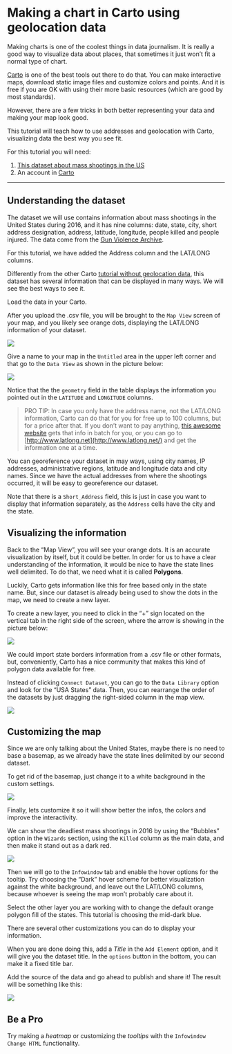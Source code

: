 # Making a chart in Carto using geolocation data 

Making charts is one of the coolest things in data journalism. It is really a good way to visualize data about places, that sometimes it just won’t fit a normal type of chart. 

[Carto](https://voltdatalab.cartodb.com) is one of the best tools out there to do that. You can make interactive maps, download static image files and customize colors and points. And it is free if you are OK with using their more basic resources (which are good by most standards).

However, there are a few tricks in both better representing your data and making your map look good. 

This tutorial will teach how to use addresses and geolocation with Carto, visualizing data the best way you see fit. 

For this tutorial you will need: 

1. [This dataset about mass shootings in the US](https://github.com/miguelpaz/jlab/blob/master/data/cartodb_mass_shootings_US.csv)
2. An account in [Carto](https://miguelpaz.carto.com)

___

## Understanding the dataset

The dataset we will use contains information about mass shootings in the United States during 2016, and it has nine columns: date, state, city, short address designation, address, latitude, longitude, people killed and people injured. The data come from the [Gun Violence Archive](http://www.gunviolencearchive.org/reports/mass-shooting).

For this tutorial, we have added the Address column and the LAT/LONG columns. 

Differently from the other Carto [tutorial without geolocation data](https://github.com/miguelpaz/jlab/blob/master/cartodb_basics_tutorial.md), this dataset has several information that can be displayed in many ways. We will see the best ways to see it. 

Load the data in your Carto.

After you upload the .csv file, you will be brought to the `Map View` screen of your map, and you likely see orange dots, displaying the LAT/LONG information of your dataset. 

![](https://github.com/miguelpaz/jlab/blob/master/images/map_cartodb_advanced_2.png?raw=true)

Give a name to your map in the `Untitled` area in the upper left corner and that go to the `Data View` as shown in the picture below: 

![](https://github.com/miguelpaz/jlab/blob/master/images/map_cartodb_advanced_1.png?raw=true)

Notice that the the `geometry` field in the table displays the information you pointed out in the `LATITUDE` and `LONGITUDE` columns.

> PRO TIP: In case you only have the address name, not the LAT/LONG information, Carto can do that for you for free up to 100 columns, but for a price after that. If you don’t want to pay anything, [this awesome website](http://www.findlatitudeandlongitude.com/batch-geocode) gets that info in batch for you, or you can go to [http://www.latlong.net](http://www.latlong.net/) and get the information one at a time. 

You can georeference your dataset in may ways, using city names, IP addresses, administrative regions, latitude and longitude data and city names. Since we have the actual addresses from where the shootings occurred, it will be easy to georeference our dataset. 

Note that there is a `Short_Address` field, this is just in case you want to display that information separately, as the `Address` cells have the city and the state.

## Visualizing the information

Back to the “Map View”, you will see your orange dots. It is an accurate visualization by itself, but it could be better. In order for us to have a clear understanding of the information, it would be nice to have the state lines well delimited. To do that, we need what it is called **Polygons**.

Luckily, Carto gets information like this for free based only in the state name. But, since our dataset is already being used to show the dots in the map, we need to create a new layer.

To create a new layer, you need to click in the “+” sign located on the vertical tab in the right side of the screen, where the arrow is showing in the picture below: 

![](https://github.com/miguelpaz/jlab/blob/master/images/map_cartodb_advanced_3_arrow.png?raw=true)

We could import state borders information from a .csv file or other formats, but, conveniently, Carto has a nice community that makes this kind of polygon data available for free. 

Instead of clicking `Connect Dataset`, you can go to the `Data Library` option and look for the “USA States” data. Then, you can rearrange the order of the datasets by just dragging the right-sided column in the map view.

![](https://github.com/miguelpaz/jlab/blob/master/images/map_cartodb_advanced_4.png?raw=true)

## Customizing the map

Since we are only talking about the United States, maybe there is no need to base a basemap, as we already have the state lines delimited by our second dataset. 

To get rid of the basemap, just change it to a white background in the custom settings.

![](https://github.com/miguelpaz/jlab/blob/master/images/map_cartodb_advanced_5.png?raw=true)

Finally, lets customize it so it will show better the infos, the colors and improve the interactivity. 

We can show the deadliest mass shootings in 2016 by using the “Bubbles” option in the `Wizards` section, using the `Killed` column as the main data, and then make it stand out as a dark red. 

![](https://github.com/miguelpaz/jlab/blob/master/images/map_cartodb_advanced_6.png?raw=true)

Then we will go to the `Infowindow` tab and enable the hover options for the tooltip. Try choosing the “Dark” hover scheme for better visualization against the white background, and leave out the LAT/LONG columns, because whoever is seeing the map won’t probably care about it.

Select the other layer you are working with to change the default orange polygon fill of the states. This tutorial is choosing the mid-dark blue.

There are several other customizations you can do to display your information. 

When you are done doing this, add a *Title* in the `Add Element` option, and it will give you the dataset title. In the `options` button in the bottom, you can make it a fixed title bar. 

Add the source of the data and go ahead to publish and share it! The result will be something like this:

![](https://github.com/miguelpaz/jlab/blob/master/images/map_cartodb_advanced_7.png?raw=true)



## Be a Pro

Try making a *heatmap* or customizing the *tooltips* with the `Infowindow Change HTML` functionality. 
